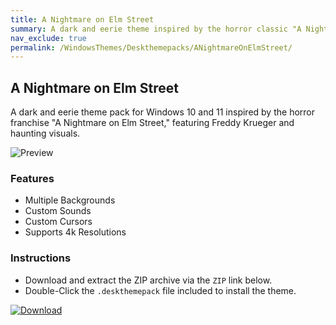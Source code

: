 ```yaml
---
title: A Nightmare on Elm Street
summary: A dark and eerie theme inspired by the horror classic "A Nightmare on Elm Street," featuring Freddy Krueger and haunting visuals.
nav_exclude: true
permalink: /WindowsThemes/Deskthemepacks/ANightmareOnElmStreet/
---
```


## A Nightmare on Elm Street

A dark and eerie theme pack for Windows 10 and 11 inspired by the horror franchise "A Nightmare on Elm Street," featuring Freddy Krueger and haunting visuals.

![Preview](https://gitlab.com/the-back-room/deskthemepacks/sfw/a-nightmare-on-elm-street/-/raw/main/Extras/Preview.bmp)

### Features

- Multiple Backgrounds
- Custom Sounds
- Custom Cursors
- Supports 4k Resolutions

### Instructions

- Download and extract the ZIP archive via the `ZIP` link below.
- Double-Click the `.deskthemepack` file included to install the theme.

[![Download](https://img.shields.io/badge/Download-black?style=plastic&logoColor=white&logoSize=auto&labelColor=green&color=black&cacheSeconds=3600)](https://gitlab.com/the-back-room/deskthemepacks/sfw/a-nightmare-on-elm-street/-/archive/main/a-nightmare-on-elm-street-main.zip)